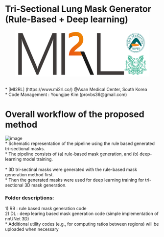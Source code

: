 # Tri-Sectional Lung Mask Generator (Rule-Based + Deep learning)

<p align="center"><img src='./MI2RL_logo.png' width="440" height="150"></p>

<br>
* [MI2RL] (https://www.mi2rl.co/) @Asan Medical Center, South Korea
<br>
* Code Management : Youngjae Kim (provbs36@gmail.com)
<br>

<h1>
Overall workflow of the proposed method
</h1>

<img width="1488" height="898" alt="image" src="https://github.com/user-attachments/assets/a8322f9f-ee23-454f-ad09-de97a69332d7" />

<br>
* Schematic representation of the pipeline using the rule based generated tri-sectional masks. 
<br>* The pipeline consists of (a) rule-based mask generation, and (b) deep-learning model training.
<br>
<br> * 3D tri-sectinal masks were generated with the rule-based mask generation method first. 
<br> * Then the generated masks were used for deep learning training for tri-sectional 3D mask generation.

<br>
<h3>
  Folder descriptions:
</h3>
1) RB : rule based mask generation code
<br> 2) DL : deep learing based mask generation code (simple implementation of nnUNet 3D)
<br> * Additional utility codes (e.g., for computing ratios between regions) will be uploaded when necessary
